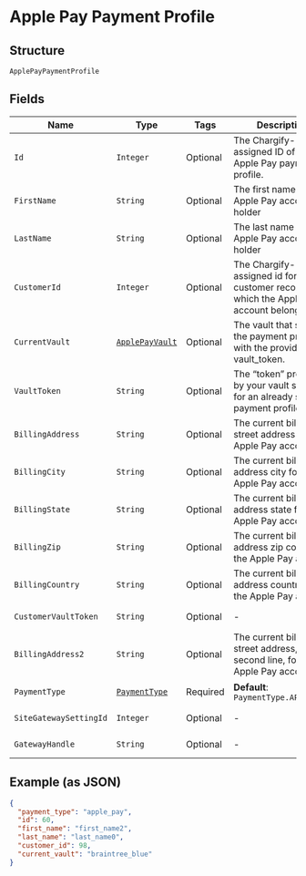
# Apple Pay Payment Profile

## Structure

`ApplePayPaymentProfile`

## Fields

| Name | Type | Tags | Description | Getter | Setter |
|  --- | --- | --- | --- | --- | --- |
| `Id` | `Integer` | Optional | The Chargify-assigned ID of the Apple Pay payment profile. | Integer getId() | setId(Integer id) |
| `FirstName` | `String` | Optional | The first name of the Apple Pay account holder | String getFirstName() | setFirstName(String firstName) |
| `LastName` | `String` | Optional | The last name of the Apple Pay account holder | String getLastName() | setLastName(String lastName) |
| `CustomerId` | `Integer` | Optional | The Chargify-assigned id for the customer record to which the Apple Pay account belongs | Integer getCustomerId() | setCustomerId(Integer customerId) |
| `CurrentVault` | [`ApplePayVault`](../../doc/models/apple-pay-vault.md) | Optional | The vault that stores the payment profile with the provided vault_token. | ApplePayVault getCurrentVault() | setCurrentVault(ApplePayVault currentVault) |
| `VaultToken` | `String` | Optional | The “token” provided by your vault storage for an already stored payment profile | String getVaultToken() | setVaultToken(String vaultToken) |
| `BillingAddress` | `String` | Optional | The current billing street address for the Apple Pay account | String getBillingAddress() | setBillingAddress(String billingAddress) |
| `BillingCity` | `String` | Optional | The current billing address city for the Apple Pay account | String getBillingCity() | setBillingCity(String billingCity) |
| `BillingState` | `String` | Optional | The current billing address state for the Apple Pay account | String getBillingState() | setBillingState(String billingState) |
| `BillingZip` | `String` | Optional | The current billing address zip code for the Apple Pay account | String getBillingZip() | setBillingZip(String billingZip) |
| `BillingCountry` | `String` | Optional | The current billing address country for the Apple Pay account | String getBillingCountry() | setBillingCountry(String billingCountry) |
| `CustomerVaultToken` | `String` | Optional | - | String getCustomerVaultToken() | setCustomerVaultToken(String customerVaultToken) |
| `BillingAddress2` | `String` | Optional | The current billing street address, second line, for the Apple Pay account | String getBillingAddress2() | setBillingAddress2(String billingAddress2) |
| `PaymentType` | [`PaymentType`](../../doc/models/payment-type.md) | Required | **Default**: `PaymentType.APPLE_PAY` | PaymentType getPaymentType() | setPaymentType(PaymentType paymentType) |
| `SiteGatewaySettingId` | `Integer` | Optional | - | Integer getSiteGatewaySettingId() | setSiteGatewaySettingId(Integer siteGatewaySettingId) |
| `GatewayHandle` | `String` | Optional | - | String getGatewayHandle() | setGatewayHandle(String gatewayHandle) |

## Example (as JSON)

```json
{
  "payment_type": "apple_pay",
  "id": 60,
  "first_name": "first_name2",
  "last_name": "last_name0",
  "customer_id": 98,
  "current_vault": "braintree_blue"
}
```

